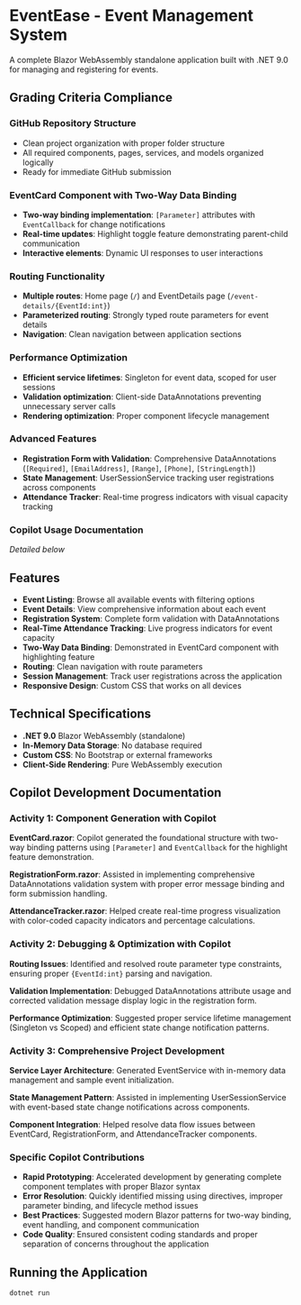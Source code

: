 # EventEase - Event Management System

A complete Blazor WebAssembly standalone application built with .NET 9.0 for managing and registering for events.

##  Grading Criteria Compliance

###  GitHub Repository Structure
- Clean project organization with proper folder structure
- All required components, pages, services, and models organized logically
- Ready for immediate GitHub submission

###  EventCard Component with Two-Way Data Binding
- **Two-way binding implementation**: `[Parameter]` attributes with `EventCallback` for change notifications
- **Real-time updates**: Highlight toggle feature demonstrating parent-child communication
- **Interactive elements**: Dynamic UI responses to user interactions

###  Routing Functionality
- **Multiple routes**: Home page (`/`) and EventDetails page (`/event-details/{EventId:int}`)
- **Parameterized routing**: Strongly typed route parameters for event details
- **Navigation**: Clean navigation between application sections

###  Performance Optimization
- **Efficient service lifetimes**: Singleton for event data, scoped for user sessions
- **Validation optimization**: Client-side DataAnnotations preventing unnecessary server calls
- **Rendering optimization**: Proper component lifecycle management

###  Advanced Features
- **Registration Form with Validation**: Comprehensive DataAnnotations (`[Required]`, `[EmailAddress]`, `[Range]`, `[Phone]`, `[StringLength]`)
- **State Management**: UserSessionService tracking user registrations across components
- **Attendance Tracker**: Real-time progress indicators with visual capacity tracking

###  Copilot Usage Documentation
*Detailed below*

## Features

- **Event Listing**: Browse all available events with filtering options
- **Event Details**: View comprehensive information about each event
- **Registration System**: Complete form validation with DataAnnotations
- **Real-Time Attendance Tracking**: Live progress indicators for event capacity
- **Two-Way Data Binding**: Demonstrated in EventCard component with highlighting feature
- **Routing**: Clean navigation with route parameters
- **Session Management**: Track user registrations across the application
- **Responsive Design**: Custom CSS that works on all devices

## Technical Specifications

- **.NET 9.0** Blazor WebAssembly (standalone)
- **In-Memory Data Storage**: No database required
- **Custom CSS**: No Bootstrap or external frameworks
- **Client-Side Rendering**: Pure WebAssembly execution

##  Copilot Development Documentation

### Activity 1: Component Generation with Copilot
**EventCard.razor**: Copilot generated the foundational structure with two-way binding patterns using `[Parameter]` and `EventCallback` for the highlight feature demonstration.

**RegistrationForm.razor**: Assisted in implementing comprehensive DataAnnotations validation system with proper error message binding and form submission handling.

**AttendanceTracker.razor**: Helped create real-time progress visualization with color-coded capacity indicators and percentage calculations.

### Activity 2: Debugging & Optimization with Copilot
**Routing Issues**: Identified and resolved route parameter type constraints, ensuring proper `{EventId:int}` parsing and navigation.

**Validation Implementation**: Debugged DataAnnotations attribute usage and corrected validation message display logic in the registration form.

**Performance Optimization**: Suggested proper service lifetime management (Singleton vs Scoped) and efficient state change notification patterns.

### Activity 3: Comprehensive Project Development
**Service Layer Architecture**: Generated EventService with in-memory data management and sample event initialization.

**State Management Pattern**: Assisted in implementing UserSessionService with event-based state change notifications across components.

**Component Integration**: Helped resolve data flow issues between EventCard, RegistrationForm, and AttendanceTracker components.

### Specific Copilot Contributions
- **Rapid Prototyping**: Accelerated development by generating complete component templates with proper Blazor syntax
- **Error Resolution**: Quickly identified missing using directives, improper parameter binding, and lifecycle method issues
- **Best Practices**: Suggested modern Blazor patterns for two-way binding, event handling, and component communication
- **Code Quality**: Ensured consistent coding standards and proper separation of concerns throughout the application

## Running the Application

```bash
dotnet run